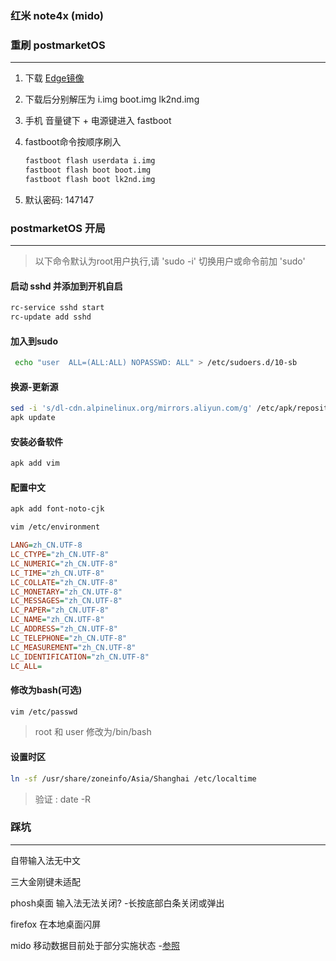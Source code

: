 ### 红米 note4x (mido) 



### 重刷 postmarketOS

---

1. 下载 [Edge镜像](https://images.postmarketos.org/bpo/edge/xiaomi-mido/) 

2. 下载后分别解压为 i.img boot.img lk2nd.img

3. 手机 音量键下 + 电源键进入 fastboot

4. fastboot命令按顺序刷入

   ```sh
   fastboot flash userdata i.img
   fastboot flash boot boot.img
   fastboot flash boot lk2nd.img
   ```

5. 默认密码: 147147

  

### postmarketOS 开局

---

> 以下命令默认为root用户执行,请 'sudo -i' 切换用户或命令前加 'sudo'

#### 启动 sshd 并添加到开机自启

```sh
rc-service sshd start
rc-update add sshd
```

#### 加入到sudo

```sh
 echo "user  ALL=(ALL:ALL) NOPASSWD: ALL" > /etc/sudoers.d/10-sb
```

#### 换源-更新源

```sh
sed -i 's/dl-cdn.alpinelinux.org/mirrors.aliyun.com/g' /etc/apk/repositories
apk update
```

#### 安装必备软件

```sh
apk add vim 
```

#### 配置中文

```sh
apk add font-noto-cjk
```

```sh
vim /etc/environment
```

```ini
LANG=zh_CN.UTF-8
LC_CTYPE="zh_CN.UTF-8"
LC_NUMERIC="zh_CN.UTF-8"
LC_TIME="zh_CN.UTF-8"
LC_COLLATE="zh_CN.UTF-8"
LC_MONETARY="zh_CN.UTF-8"
LC_MESSAGES="zh_CN.UTF-8"
LC_PAPER="zh_CN.UTF-8"
LC_NAME="zh_CN.UTF-8"
LC_ADDRESS="zh_CN.UTF-8"
LC_TELEPHONE="zh_CN.UTF-8"
LC_MEASUREMENT="zh_CN.UTF-8"
LC_IDENTIFICATION="zh_CN.UTF-8"
LC_ALL=
```

#### 修改为bash(可选)

```sh
vim /etc/passwd
```

> root 和 user 修改为/bin/bash

#### 设置时区

```sh
ln -sf /usr/share/zoneinfo/Asia/Shanghai /etc/localtime
```

> 验证 : date -R

  

### 踩坑

---

自带输入法无中文

三大金刚键未适配

phosh桌面 输入法无法关闭? -长按底部白条关闭或弹出

firefox 在本地桌面闪屏

mido 移动数据目前处于部分实施状态 -[参照](https://wiki.postmarketos.org/wiki/Devices)

